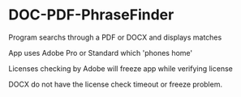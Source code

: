 # DOC-PDF-PhraseFinder

Program searchs through a PDF or DOCX and displays matches

App uses Adobe Pro or Standard which 'phones home'

Licenses checking by Adobe will freeze app while verifying license

DOCX do not have the license check timeout or freeze problem.
